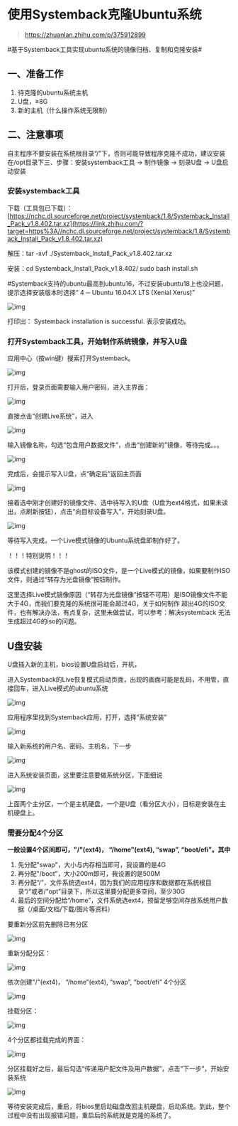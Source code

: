 # 使用Systemback克隆Ubuntu系统

> https://zhuanlan.zhihu.com/p/375912899

\#基于Systemback⼯具实现ubuntu系统的镜像归档、复制和克隆安装#

## ⼀、准备⼯作

1. 待克隆的ubuntu系统主机
2. U盘，≥8G
3. 新的主机（什么操作系统⽆限制）

## ⼆、注意事项

⾃主程序不要安装在系统根⽬录“/”下，否则可能导致程序克隆不成功，建议安装在/opt⽬录下三、步骤：安装systemback⼯具 -> 制作镜像 -> 刻录U盘 -> U盘启动安装

### 安装systemback⼯具

下载（⼯具包已下载）：[https://nchc.dl.sourceforge.net/project/systemback/1.8/Systemback_Install_Pack_v1.8.402.tar.xz](https://link.zhihu.com/?target=https%3A//nchc.dl.sourceforge.net/project/systemback/1.8/Systemback_Install_Pack_v1.8.402.tar.xz)         

解压：tar -xvf ./Systemback_Install_Pack_v1.8.402.tar.xz

安装：cd Systemback_Install_Pack_v1.8.402/ sudo bash install.sh

\#Systemback⽀持的ubuntu最⾼到ubuntu16，不过安装ubuntu18上也没问题，提示选择安装版本时选择“ 4 ─ Ubuntu 16.04.X LTS (Xenial Xerus)”

![img](Linux备份为liveOS.assets/v2-ae1f333a91c7a0e17aa163ce6531c9d4_720w.jpg)

打印出： Systemback installation is successful. 表示安装成功。

### 打开Systemback⼯具，开始制作系统镜像，并写⼊U盘

应⽤中⼼（按win键）搜索打开Systemback。

![img](Linux备份为liveOS.assets/v2-1d65e8ae788f9a9d04cfafd9ef57489c_720w.jpg)

打开后，登录⻚⾯需要输⼊⽤户密码，进⼊主界⾯：

![img](Linux备份为liveOS.assets/v2-ae50123b5054f9d516718f50e7980de4_720w.jpg)

直接点击“创建Live系统”，进⼊

![img](Linux备份为liveOS.assets/v2-d8fa7d26227c04b63a35854f93cbd53e_720w.webp)

输⼊镜像名称，勾选“包含⽤户数据⽂件”，点击“创建新的”镜像，等待完成。。。

![img](Linux备份为liveOS.assets/v2-d38fffe39fe424839173bafec94faafe_720w.webp)

完成后，会提示写⼊U盘，点“确定后”返回主⻚⾯

![img](Linux备份为liveOS.assets/v2-bf77ff22682372fc5e6cfae0a4fda5ca_720w.webp)

接着选中刚才创建好的镜像⽂件、选中待写⼊的U盘（U盘为ext4格式，如果未读出，点刷新按钮），点击“向⽬标设备写⼊”，开始刻录U盘。

![img](Linux备份为liveOS.assets/v2-ef8ae88c9de4932d75328c29ab0df568_720w.webp)

等待写⼊完成，⼀个Live模式镜像的Ubuntu系统盘即制作好了。

！！！特别说明！！！

该模式创建的镜像不是ghost的ISO⽂件，是⼀个Live模式的镜像，如果要制作ISO⽂件，则通过“转存为光盘镜像”按钮制作。

这⾥选择Live模式镜像原因（“转存为光盘镜像”按钮不可⽤）是ISO镜像⽂件不能⼤于4G，⽽我们要克隆的系统很可能会超过4G，关于如何制作                                              超出4G的ISO⽂件，也有解决办法，有点复杂，这⾥未做尝试，可以参考：解决systemback ⽆法⽣成超过4G的iso的问题。



## U盘安装

U盘插⼊新的主机，bios设置U盘启动后，开机，

进⼊Systemback的Live恢复模式启动⻚⾯，出现的画⾯可能是乱码，不⽤管，直接回⻋，进⼊Live模式的ubuntu系统

![img](Linux备份为liveOS.assets/v2-39839849e0a3fd227be255db8eb089e5_720w.webp)

应⽤程序⾥找到Systemback应⽤，打开，选择“系统安装”

![img](Linux备份为liveOS.assets/v2-c5626d0bd54baf171ceefb85f125e2f2_720w.webp)

输⼊新系统的⽤户名、密码、主机名，下⼀步

![img](Linux备份为liveOS.assets/v2-50fa5ff437713f7f6118be3d48cf1623_720w.webp)

进⼊系统安装⻚⾯，这⾥要注意要做系统分区，下⾯细说

![img](Linux备份为liveOS.assets/v2-9a0c2456d13d57f1f63f281a7b2e3890_720w.webp)







上⾯两个主分区，⼀个是主机硬盘，⼀个是U盘（看分区⼤⼩），⽬标是安装在主机硬盘上。

### 需要分配4个分区

**⼀般设置4个区间即可，"/"(ext4)， “/home”(ext4), “swap”, “boot/efi”。其中**

1. 先分配"swap"，⼤⼩与内存相当即可，我设置的是4G
2. 再分配"/boot”，⼤⼩200m即可，我设置的是500M
3. 再分配“/”，⽂件系统选ext4，因为我们的应⽤程序和数据都在系统根⽬录“/”或者/“opt”⽬录下，所以这⾥要分配更多空间，⾄少30G
4. 最后的空间分配给“/home”，⽂件系统选ext4，预留⾜够空间存放系统⽤户数据（/桌⾯/⽂档/下载/图⽚等资料）                          



要重新分区前先删除已有分区

![img](Linux备份为liveOS.assets/v2-306d92ceac7834ec45fe2c40f5fe4145_720w.webp)

重新分配分区：

![img](Linux备份为liveOS.assets/v2-31f2067f6092a6350e4f1fa20934ec56_720w.webp)

依次创建"/"(ext4)， “/home”(ext4), “swap”, “boot/efi” 4个分区

![img](Linux备份为liveOS.assets/v2-81e2f0bfbcbd838c701aedef9c80f038_720w.webp)

挂载分区：

![img](Linux备份为liveOS.assets/v2-075b9bf6751b7ef4e1ae0fee77c919c3_720w.webp)

4个分区都挂载完成的界⾯：

![img](Linux备份为liveOS.assets/v2-16940e70bdfad6e6da93e9d06cb88fee_720w.webp)



分区挂载好之后，最后勾选“传递⽤户配⽂件及⽤户数据”，点击“下⼀步”，开始安装系统

![img](Linux备份为liveOS.assets/v2-62611a294af6c46919006b747fbe223a_720w.webp)



等待安装完成后，重启，将bios⾥启动磁盘改回主机硬盘，启动系统。到此，整个过程中没有出现报错问题，重启后的系统就是克隆的系统了。
